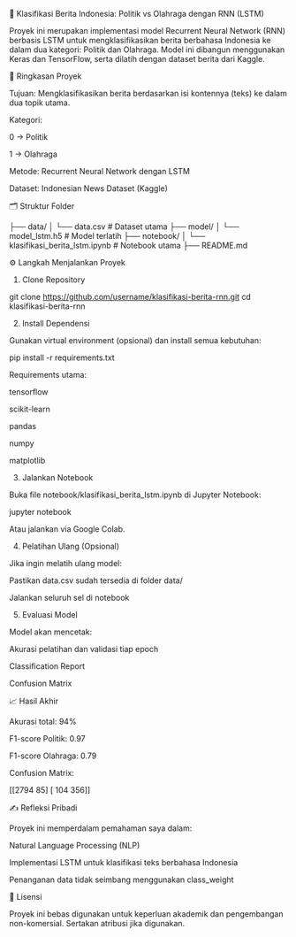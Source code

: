 🧠 Klasifikasi Berita Indonesia: Politik vs Olahraga dengan RNN (LSTM)

Proyek ini merupakan implementasi model Recurrent Neural Network (RNN) berbasis LSTM untuk mengklasifikasikan berita berbahasa Indonesia ke dalam dua kategori: Politik dan Olahraga. Model ini dibangun menggunakan Keras dan TensorFlow, serta dilatih dengan dataset berita dari Kaggle.

📌 Ringkasan Proyek

Tujuan: Mengklasifikasikan berita berdasarkan isi kontennya (teks) ke dalam dua topik utama.

Kategori:

0 → Politik

1 → Olahraga

Metode: Recurrent Neural Network dengan LSTM

Dataset: Indonesian News Dataset (Kaggle)

🗂️ Struktur Folder

├── data/
│   └── data.csv                  # Dataset utama
├── model/
│   └── model_lstm.h5             # Model terlatih
├── notebook/
│   └── klasifikasi_berita_lstm.ipynb   # Notebook utama
├── README.md

⚙️ Langkah Menjalankan Proyek

1. Clone Repository

git clone https://github.com/username/klasifikasi-berita-rnn.git
cd klasifikasi-berita-rnn

2. Install Dependensi

Gunakan virtual environment (opsional) dan install semua kebutuhan:

pip install -r requirements.txt

Requirements utama:

tensorflow

scikit-learn

pandas

numpy

matplotlib

3. Jalankan Notebook

Buka file notebook/klasifikasi_berita_lstm.ipynb di Jupyter Notebook:

jupyter notebook

Atau jalankan via Google Colab.

4. Pelatihan Ulang (Opsional)

Jika ingin melatih ulang model:

Pastikan data.csv sudah tersedia di folder data/

Jalankan seluruh sel di notebook

5. Evaluasi Model

Model akan mencetak:

Akurasi pelatihan dan validasi tiap epoch

Classification Report

Confusion Matrix

📈 Hasil Akhir

Akurasi total: 94%

F1-score Politik: 0.97

F1-score Olahraga: 0.79

Confusion Matrix:

[[2794   85]
 [ 104  356]]

✍️ Refleksi Pribadi

Proyek ini memperdalam pemahaman saya dalam:

Natural Language Processing (NLP)

Implementasi LSTM untuk klasifikasi teks berbahasa Indonesia

Penanganan data tidak seimbang menggunakan class_weight

📄 Lisensi

Proyek ini bebas digunakan untuk keperluan akademik dan pengembangan non-komersial. Sertakan atribusi jika digunakan.

